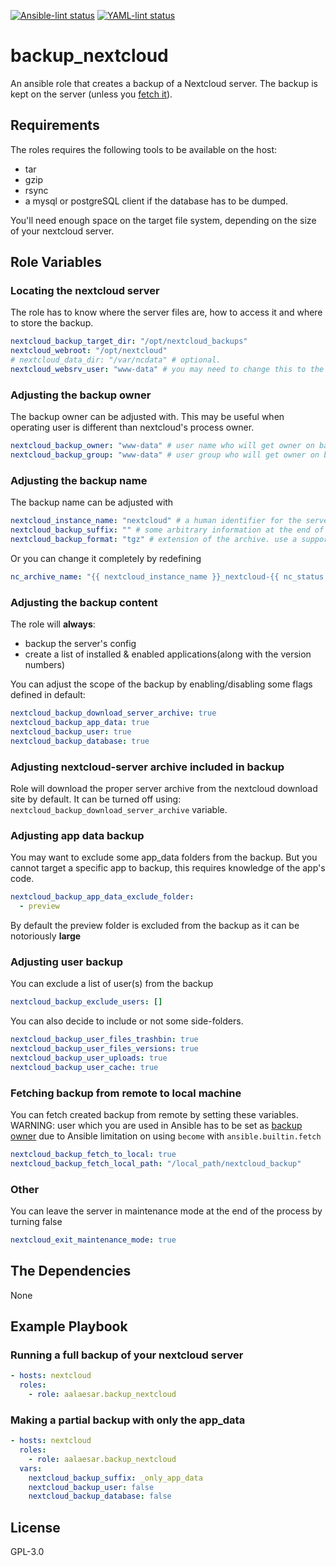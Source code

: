 [![Ansible-lint status](https://github.com/aalaesar/backup_nextcloud/actions/workflows/ansible-lint.yml/badge.svg)](https://github.com/aalaesar/backup_nextcloud/actions?workflow=Ansible%20Lint)
[![YAML-lint status](https://github.com/aalaesar/backup_nextcloud/actions/workflows/yamllint.yml/badge.svg)](https://github.com/aalaesar/backup_nextcloud/actions?workflow=Yaml%20Lint)
# backup_nextcloud

An ansible role that creates a backup of a Nextcloud server. The backup is kept on the server (unless you [fetch it](#fetching-backup-from-remote-to-local-machine)).

## Requirements

The roles requires the following tools to be available on the host:
- tar
- gzip
- rsync
- a mysql or postgreSQL client if the database has to be dumped.

You'll need enough space on the target file system, depending on the size of your nextcloud server.

## Role Variables

### Locating the nextcloud server

The role has to know where the server files are, how to access it and where to store the backup.

```yaml
nextcloud_backup_target_dir: "/opt/nextcloud_backups"
nextcloud_webroot: "/opt/nextcloud"
# nextcloud_data_dir: "/var/ncdata" # optional.
nextcloud_websrv_user: "www-data" # you may need to change this to the nextcloud file owner depending of your setup and OS
```

### Adjusting the backup owner
The backup owner can be adjusted with. This may be useful when operating user is different than nextcloud's process owner.

```yaml
nextcloud_backup_owner: "www-data" # user name who will get owner on backup_target_dir and final archive
nextcloud_backup_group: "www-data" # user group who will get owner on backup_target_dir and final archive
```

### Adjusting the backup name
The backup name can be adjusted with

```yaml
nextcloud_instance_name: "nextcloud" # a human identifier for the server
nextcloud_backup_suffix: "" # some arbitrary information at the end of the archive name
nextcloud_backup_format: "tgz" # extension of the archive. use a supported format used by the archive module (Choices: bz2, gz, tar, xz, zip)
```

Or you can change it completely by redefining

```yaml
nc_archive_name: "{{ nextcloud_instance_name }}_nextcloud-{{ nc_status.versionstring }}_{{ ansible_date_time.iso8601_basic_short }}{{ nextcloud_backup_suffix }}"
```

### Adjusting the backup content

The role will __always__:
 - backup the server's config
 - create a list of installed & enabled applications(along with the version numbers)

You can adjust the scope of the backup by enabling/disabling some flags defined in default:

```yaml
nextcloud_backup_download_server_archive: true
nextcloud_backup_app_data: true
nextcloud_backup_user: true
nextcloud_backup_database: true
```

### Adjusting nextcloud-server archive included in backup
Role will download the proper server archive from the nextcloud download site by default. It can be turned off using: `nextcloud_backup_download_server_archive` variable.

### Adjusting app data backup

You may want to exclude some app_data folders from the backup.
But you cannot target a specific app to backup, this requires knowledge of the app's code.

```yaml
nextcloud_backup_app_data_exclude_folder:
  - preview
```

By default the preview folder is excluded from the backup as it can be notoriously __large__

### Adjusting user backup

You can exclude a list of user(s) from the backup
```yaml
nextcloud_backup_exclude_users: []
```

You can also decide to include or not some side-folders.
```yaml
nextcloud_backup_user_files_trashbin: true
nextcloud_backup_user_files_versions: true
nextcloud_backup_user_uploads: true
nextcloud_backup_user_cache: true
```

### Fetching backup from remote to local machine
You can fetch created backup from remote by setting these variables.
WARNING: user which you are used in Ansible has to be set as [backup owner](#adjusting-the-backup-owner) due to Ansible limitation on using `become` with `ansible.builtin.fetch`
```yaml
nextcloud_backup_fetch_to_local: true
nextcloud_backup_fetch_local_path: "/local_path/nextcloud_backup"
```

### Other
 You can leave the server in maintenance mode at the end of the process by turning false
 ```yaml
 nextcloud_exit_maintenance_mode: true
 ```

## The Dependencies

None

## Example Playbook

### Running a full backup of your nextcloud server
```yaml
- hosts: nextcloud
  roles:
    - role: aalaesar.backup_nextcloud
```

### Making a partial backup with only the app_data
```yaml
- hosts: nextcloud
  roles:
    - role: aalaesar.backup_nextcloud
  vars:
    nextcloud_backup_suffix: _only_app_data
    nextcloud_backup_user: false
    nextcloud_backup_database: false
```

## License

GPL-3.0
